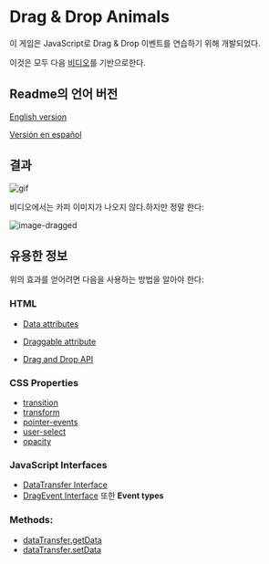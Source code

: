 # Drag & Drop Animals
이 게임은 JavaScript로 Drag & Drop 이벤트를 연습하기 위해 개발되었다.

이것은 모두 다음 [비디오](https://www.youtube.com/watch?v=7HUCAYMylCQ)를 기반으로한다. 

## Readme의 언어 버전
[English version]()

[Versión en español]()


## 결과
![gif]()

비디오에서는 카피 이미지가 나오지 않다.하지만 정말 한다: 

![image-dragged]()

## 유용한 정보
위의 효과를 얻어려면 다음을 사용하는 방법을 알아야 한다:

### HTML
- [Data attributes](https://developer.mozilla.org/en-US/docs/Learn/HTML/Howto/Use_data_attributes)

- [Draggable attribute](https://developer.mozilla.org/en-US/docs/Web/HTML/Global_attributes/draggable)

- [Drag and Drop API](https://developer.mozilla.org/en-US/docs/Web/API/HTML_Drag_and_Drop_API)

### CSS Properties
- [transition](https://developer.mozilla.org/en-US/docs/Web/CSS/transition)
- [transform](https://developer.mozilla.org/en-US/docs/Web/CSS/transform) 
- [pointer-events](https://developer.mozilla.org/en-US/docs/Web/CSS/pointer-events)
- [user-select](https://developer.mozilla.org/en-US/docs/Web/CSS/user-select)
- [opacity](https://developer.mozilla.org/en-US/docs/Web/CSS/user-select)

### JavaScript Interfaces
- [DataTransfer Interface](https://developer.mozilla.org/en-US/docs/Web/API/DataTransfer)
- [DragEvent Interface](https://developer.mozilla.org/en-US/docs/Web/API/DragEvent) 또한 **Event types**

### Methods: 
- [dataTransfer.getData](https://developer.mozilla.org/en-US/docs/Web/API/DataTransfer/getData)
- [dataTransfer.setData](https://developer.mozilla.org/en-US/docs/Web/API/DataTransfer/setData)